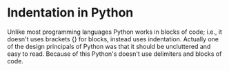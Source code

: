 # Indentation in Python

Unlike most programming languages Python works in blocks of code;
i.e., it doesn't uses brackets {} for blocks, instead uses indentation. 
Actually one of the design principals of Python was that it should be uncluttered and easy to read.
Because of this Python's doesn't use delimiters and blocks of code.